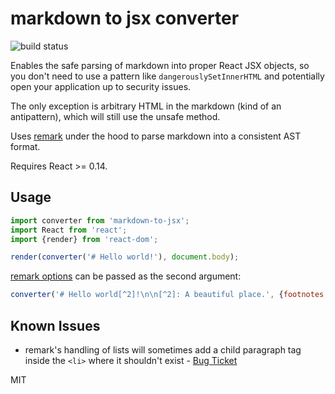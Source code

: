 # markdown to jsx converter

![build status](https://api.travis-ci.org/yaycmyk/markdown-to-jsx.svg)

Enables the safe parsing of markdown into proper React JSX objects, so you don't need to use a pattern like `dangerouslySetInnerHTML` and potentially open your application up to security issues.

The only exception is arbitrary HTML in the markdown (kind of an antipattern), which will still use the unsafe method.

Uses [remark](https://github.com/wooorm/remark) under the hood to parse markdown into a consistent AST format.

Requires React >= 0.14.

## Usage

```js
import converter from 'markdown-to-jsx';
import React from 'react';
import {render} from 'react-dom';

render(converter('# Hello world!'), document.body);
```

[remark options](https://github.com/wooorm/remark#remarkprocessvalue-options-done) can be passed as the second argument:

```js
converter('# Hello world[^2]!\n\n[^2]: A beautiful place.', {footnotes: true});
```

## Known Issues

- remark's handling of lists will sometimes add a child paragraph tag inside the
  `<li>` where it shouldn't exist - [Bug Ticket](https://github.com/wooorm/remark/issues/104)

MIT
